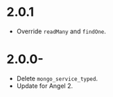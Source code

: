 # 2.0.1
* Override `readMany` and `findOne`.

# 2.0.0-
* Delete `mongo_service_typed`.
* Update for Angel 2.